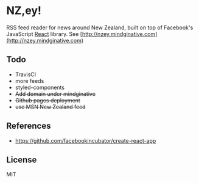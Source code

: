 # NZ,ey!

RSS feed reader for news around New Zealand, built on top of Facebook's JavaScript [React](https://facebook.github.io/react/) library. See [http://nzey.mindginative.com](http://nzey.mindginative.com)

## Todo

* TravisCI
* more feeds
* styled-components
* ~~Add domain under mindginative~~
* ~~Github pages deployment~~
* ~~use MSN New Zealand feed~~

## References

* https://github.com/facebookincubator/create-react-app

## License

MIT